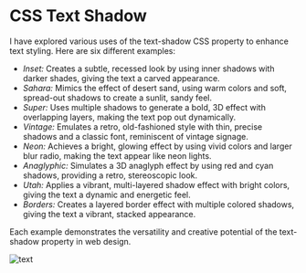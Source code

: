 # CSS Text Shadow

 I have explored various uses of the text-shadow CSS property to enhance text styling. Here are six different examples:

- *Inset:* Creates a subtle, recessed look by using inner shadows with darker shades, giving the text a carved appearance.
- *Sahara:* Mimics the effect of desert sand, using warm colors and soft, spread-out shadows to create a sunlit, sandy feel.
- *Super:* Uses multiple shadows to generate a bold, 3D effect with overlapping layers, making the text pop out dynamically.
- *Vintage:* Emulates a retro, old-fashioned style with thin, precise shadows and a classic font, reminiscent of vintage signage.
- *Neon:* Achieves a bright, glowing effect by using vivid colors and larger blur radio, making the text appear like neon lights.
- *Anaglyphic:* Simulates a 3D anaglyph effect by using red and cyan shadows, providing a retro, stereoscopic look.
- *Utah:* Applies a vibrant, multi-layered shadow effect with bright colors, giving the text a dynamic and energetic feel.
- *Borders:* Creates a layered border effect with multiple colored shadows, giving the text a vibrant, stacked appearance.

Each example demonstrates the versatility and creative potential of the text-shadow property in web design.

![text](https://i.imgur.com/sNZKhXX.png)
